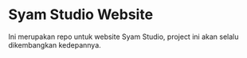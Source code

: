 # Syam Studio Website

Ini merupakan repo untuk website Syam Studio, project ini akan selalu dikembangkan kedepannya.
